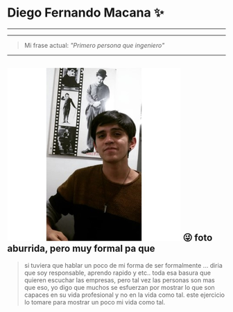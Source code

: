 # Diego Fernando Macana ✨

-----------

---

> Mi frase actual: *"Primero persona que ingeniero"*

---
![](https://github.com/DiegoMacana/CDVS/blob/main/Imagenes/IMG_20200830_115725_804.jpg)
:stuck_out_tongue_winking_eye: foto aburrida, pero muy formal pa que
---
> si tuviera que hablar un poco de mi forma de ser formalmente ... diria que soy responsable, aprendo rapido y etc..
> toda esa basura que quieren escuchar las empresas, pero tal vez las personas son mas que eso, yo digo que muchos
> se esfuerzan por mostrar lo que son capaces en su vida profesional y no en la vida como tal. 
> este ejercicio lo tomare para mostrar un poco mi vida como tal.






